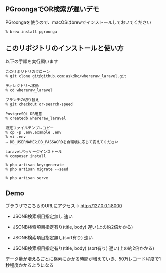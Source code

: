 ## PGroongaでOR検索が遅いデモ

PGroongaを使うので、macOSはbrewでインストールしておいてください
```
% brew install pgroonga
```

## このリポジトリのインストールと使い方

以下の手順を実行願います

```
このリポジトリのクローン
% git clone git@github.com:askdkc/whereraw_laravel.git

ディレクトリへ移動
% cd whereraw_laravel

ブランチの切り替え
% git checkout or-search-speed

PostgreSQL DB用意
% createdb whereraw_laravel

設定ファイルテンプレコピー
% cp -p .env.example .env
% vi .env
→ DB_USERNAMEとDB_PASSWORDを自環境に応じて変えてください

Laravelパッケージインストール
% composer install

% php artisan key:generate
% php artisan migrate --seed

% php artisan serve
```

## Demo
ブラウザでこちらのURLにアクセス→ http://127.0.0.1:8000

- JSONB検索項目指定無し 速い

- JSONB検索項目指定有り(title, body)  遅い(上の約2倍かかる)

- JSONB検索項目指定無し(sort有り) 速い

- JSONB検索項目指定有り(title, body) (sort有り)  遅い(上の約2倍かかる)

データ量が増えるごとに検索にかかる時間が増えていき、50万レコード程度で1秒程度かかるようになる

